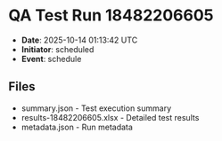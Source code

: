 # QA Test Run 18482206605

- **Date**: 2025-10-14 01:13:42 UTC
- **Initiator**: scheduled
- **Event**: schedule

## Files
- summary.json - Test execution summary
- results-18482206605.xlsx - Detailed test results
- metadata.json - Run metadata
